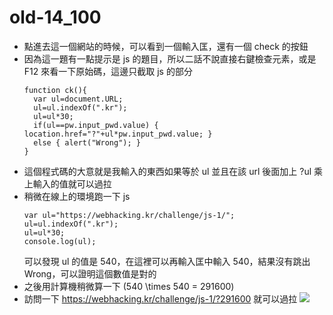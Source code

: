# old-14_100

* 點進去這一個網站的時候，可以看到一個輸入匡，還有一個 check 的按鈕
* 因為這一題有一點提示是 js 的題目，所以二話不說直接右鍵檢查元素，或是 F12 來看一下原始碼，這邊只截取 js 的部分
    ```js=
    function ck(){
      var ul=document.URL;
      ul=ul.indexOf(".kr");
      ul=ul*30;
      if(ul==pw.input_pwd.value) { location.href="?"+ul*pw.input_pwd.value; }
      else { alert("Wrong"); }
    }
    ```
* 這個程式碼的大意就是我輸入的東西如果等於 ul 並且在該 url 後面加上 ?ul 乘上輸入的值就可以過拉
* 稍微在線上的環境跑一下 js
    ```js=
    var ul="https://webhacking.kr/challenge/js-1/";
    ul=ul.indexOf(".kr");
    ul=ul*30;
    console.log(ul);
    ```
    可以發現 ul 的值是 540，在這裡可以再輸入匡中輸入 540，結果沒有跳出 Wrong，可以證明這個數值是對的
* 之後用計算機稍微算一下 \(540 \times 540 = 291600\)
* 訪問一下 https://webhacking.kr/challenge/js-1/?291600 就可以過拉
    ![](https://i.imgur.com/4VTuneT.png)
